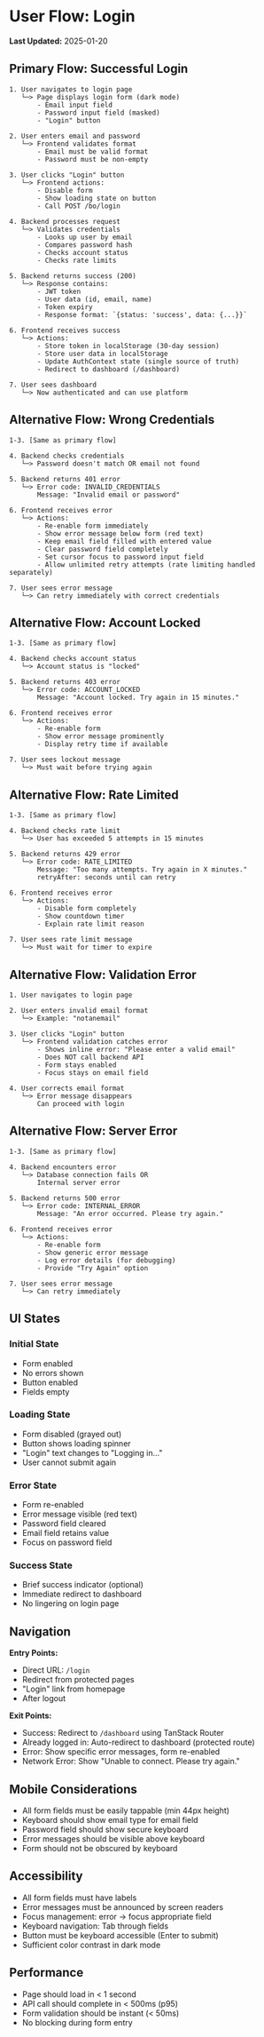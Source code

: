 # User Flow: Login

**Last Updated:** 2025-01-20

## Primary Flow: Successful Login

```
1. User navigates to login page
   └─> Page displays login form (dark mode)
       - Email input field
       - Password input field (masked)
       - "Login" button

2. User enters email and password
   └─> Frontend validates format
       - Email must be valid format
       - Password must be non-empty

3. User clicks "Login" button
   └─> Frontend actions:
       - Disable form
       - Show loading state on button
       - Call POST /bo/login

4. Backend processes request
   └─> Validates credentials
       - Looks up user by email
       - Compares password hash
       - Checks account status
       - Checks rate limits

5. Backend returns success (200)
   └─> Response contains:
       - JWT token
       - User data (id, email, name)
       - Token expiry
       - Response format: `{status: 'success', data: {...}}`

6. Frontend receives success
   └─> Actions:
       - Store token in localStorage (30-day session)
       - Store user data in localStorage
       - Update AuthContext state (single source of truth)
       - Redirect to dashboard (/dashboard)

7. User sees dashboard
   └─> Now authenticated and can use platform
```

## Alternative Flow: Wrong Credentials

```
1-3. [Same as primary flow]

4. Backend checks credentials
   └─> Password doesn't match OR email not found

5. Backend returns 401 error
   └─> Error code: INVALID_CREDENTIALS
       Message: "Invalid email or password"

6. Frontend receives error
   └─> Actions:
       - Re-enable form immediately
       - Show error message below form (red text)
       - Keep email field filled with entered value
       - Clear password field completely
       - Set cursor focus to password input field
       - Allow unlimited retry attempts (rate limiting handled separately)

7. User sees error message
   └─> Can retry immediately with correct credentials
```

## Alternative Flow: Account Locked

```
1-3. [Same as primary flow]

4. Backend checks account status
   └─> Account status is "locked"

5. Backend returns 403 error
   └─> Error code: ACCOUNT_LOCKED
       Message: "Account locked. Try again in 15 minutes."

6. Frontend receives error
   └─> Actions:
       - Re-enable form
       - Show error message prominently
       - Display retry time if available

7. User sees lockout message
   └─> Must wait before trying again
```

## Alternative Flow: Rate Limited

```
1-3. [Same as primary flow]

4. Backend checks rate limit
   └─> User has exceeded 5 attempts in 15 minutes

5. Backend returns 429 error
   └─> Error code: RATE_LIMITED
       Message: "Too many attempts. Try again in X minutes."
       retryAfter: seconds until can retry

6. Frontend receives error
   └─> Actions:
       - Disable form completely
       - Show countdown timer
       - Explain rate limit reason

7. User sees rate limit message
   └─> Must wait for timer to expire
```

## Alternative Flow: Validation Error

```
1. User navigates to login page

2. User enters invalid email format
   └─> Example: "notanemail"

3. User clicks "Login" button
   └─> Frontend validation catches error
       - Shows inline error: "Please enter a valid email"
       - Does NOT call backend API
       - Form stays enabled
       - Focus stays on email field

4. User corrects email format
   └─> Error message disappears
       Can proceed with login
```

## Alternative Flow: Server Error

```
1-3. [Same as primary flow]

4. Backend encounters error
   └─> Database connection fails OR
       Internal server error

5. Backend returns 500 error
   └─> Error code: INTERNAL_ERROR
       Message: "An error occurred. Please try again."

6. Frontend receives error
   └─> Actions:
       - Re-enable form
       - Show generic error message
       - Log error details (for debugging)
       - Provide "Try Again" option

7. User sees error message
   └─> Can retry immediately
```

## UI States

### Initial State
- Form enabled
- No errors shown
- Button enabled
- Fields empty

### Loading State
- Form disabled (grayed out)
- Button shows loading spinner
- "Login" text changes to "Logging in..."
- User cannot submit again

### Error State
- Form re-enabled
- Error message visible (red text)
- Password field cleared
- Email field retains value
- Focus on password field

### Success State
- Brief success indicator (optional)
- Immediate redirect to dashboard
- No lingering on login page

## Navigation

**Entry Points:**
- Direct URL: `/login`
- Redirect from protected pages
- "Login" link from homepage
- After logout

**Exit Points:**
- Success: Redirect to `/dashboard` using TanStack Router
- Already logged in: Auto-redirect to dashboard (protected route)
- Error: Show specific error messages, form re-enabled
- Network Error: Show "Unable to connect. Please try again."

## Mobile Considerations

- All form fields must be easily tappable (min 44px height)
- Keyboard should show email type for email field
- Password field should show secure keyboard
- Error messages should be visible above keyboard
- Form should not be obscured by keyboard

## Accessibility

- All form fields must have labels
- Error messages must be announced by screen readers
- Focus management: error -> focus appropriate field
- Keyboard navigation: Tab through fields
- Button must be keyboard accessible (Enter to submit)
- Sufficient color contrast in dark mode

## Performance

- Page should load in < 1 second
- API call should complete in < 500ms (p95)
- Form validation should be instant (< 50ms)
- No blocking during form entry
